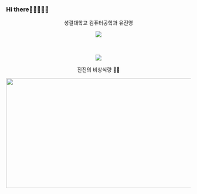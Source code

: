 ### Hi there👨🏻‍💻👋👊

<div align="center">
   <p> 성결대학교 컴퓨터공학과 유진영 </p>
   <p><img src="https://img.shields.io/badge/Windows-0078D6?style=for-the-badge&logo=windows&logoColor=white"></p>
   <br/>
   
</div>
<br/>
<div align="center">
   <img src="http://mazassumnida.wtf/api/v2/generate_badge?boj=dbwlsdud10" />
</div>

<div align="center">
  <p> 진진의 비상식량 🍖🍖</p>
  <a href="https://github.com/devxb/gitanimals">
<img
  src="https://render.gitanimals.org/farms/Yithian01"
  width="600"
  height="300"
/>
</a>
</div>
